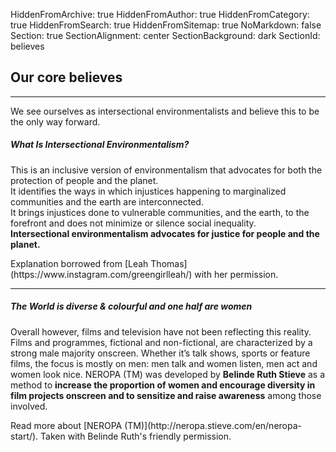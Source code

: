 HiddenFromArchive: true
HiddenFromAuthor: true
HiddenFromCategory: true
HiddenFromSearch: true
HiddenFromSitemap: true
NoMarkdown: false
Section: true
SectionAlignment: center
SectionBackground: dark
SectionId: believes

## Our core believes
<hr class="divider light my-4">

We see ourselves as intersectional environmentalists and believe this to be the only way forward.

##### What Is Intersectional Environmentalism? 
This is an inclusive version of environmentalism that advocates for both the protection of people and the planet.  
It identifies the ways in which injustices happening to marginalized communities and the earth are interconnected.  
It brings injustices done to vulnerable communities, and the earth, to the forefront and does not minimize or silence social inequality.  
**Intersectional environmentalism advocates for justice for people and the planet.**

<div markdown=1 class="text-white-50 mt-0 font-weight-light">Explanation borrowed from [Leah Thomas](https://www.instagram.com/greengirlleah/) with her permission.</div>

<hr class="divider light my-4">

##### The World is diverse & colourful and one half are women
Overall however, films and television have not been reflecting this reality. Films and programmes, fictional and non-fictional, are characterized by a strong male majority onscreen. Whether it’s talk shows, sports or feature films, the focus is mostly on men: men talk and women listen, men act and women look nice.
NEROPA (TM) was developed by **Belinde Ruth Stieve** as a method to **increase the proportion of women and encourage diversity in film projects onscreen and to sensitize and raise awareness** among those involved.

<div markdown=1 class="text-white-50 mt-0 font-weight-light">Read more about [NEROPA (TM)](http://neropa.stieve.com/en/neropa-start/). Taken  with Belinde Ruth's friendly permission.</div>
